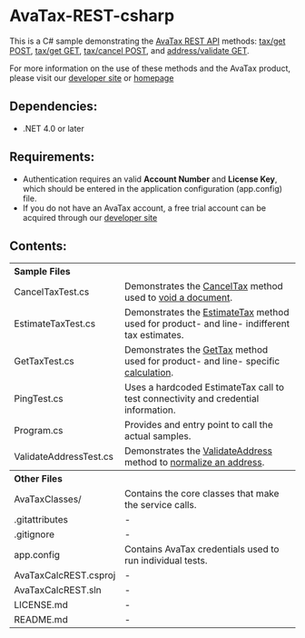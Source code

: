 AvaTax-REST-csharp
=====================

This is a C# sample demonstrating the [AvaTax REST API](http://developer.avalara.com/api-docs/rest) methods:
 [tax/get POST](http://developer.avalara.com/api-docs/rest/tax/post/), [tax/get GET](http://developer.avalara.com/api-docs/rest/tax/get), [tax/cancel POST](http://developer.avalara.com/api-docs/rest/tax/cancel), and [address/validate GET](http://developer.avalara.com/api-docs/rest/address-validation).
 
 For more information on the use of these methods and the AvaTax product, please visit our [developer site](http://developer.avalara.com/) or [homepage](http://www.avalara.com/)

Dependencies:
-----------
- .NET 4.0 or later


Requirements:
----------
- Authentication requires an valid **Account Number** and **License Key**, which should be entered in the application configuration (app.config) file.
- If you do not have an AvaTax account, a free trial account can be acquired through our [developer site](http://developer.avalara.com/api-get-started)

Contents:
----------
 
<table>
<th colspan="2" align=left>Sample Files</th>
<tr><td>CancelTaxTest.cs</td><td>Demonstrates the <a href="http://developer.avalara.com/api-docs/rest/tax/cancel">CancelTax</a> method used to <a href="http://developer.avalara.com/api-docs/api-reference/canceltax">void a document</a>.</td></tr>
<tr><td>EstimateTaxTest.cs</td><td>Demonstrates the <a href="http://developer.avalara.com/api-docs/rest/tax/get">EstimateTax</a> method used for product- and line- indifferent tax estimates.</td></tr>
<tr><td>GetTaxTest.cs</td><td>Demonstrates the <a href="http://developer.avalara.com/api-docs/rest/tax/post">GetTax</a> method used for product- and line- specific <a href="http://developer.avalara.com/api-docs/api-reference/gettax">calculation</a>.</td></tr>
<tr><td>PingTest.cs</td><td>Uses a hardcoded EstimateTax call to test connectivity and credential information.</td></tr>
<tr><td>Program.cs</td><td>Provides and entry point to call the actual samples.</td></tr>
<tr><td>ValidateAddressTest.cs</td><td>Demonstrates the <a href="http://developer.avalara.com/api-docs/rest/address-validation">ValidateAddress</a> method to <a href="http://developer.avalara.com/api-docs/api-reference/address-validation">normalize an address</a>.</td></tr>
<th colspan="2" align=left>Other Files</th>
<tr><td>AvaTaxClasses/</td><td>Contains the core classes that make the service calls.</td></tr>
<tr><td>.gitattributes</td><td>-</td></tr>
<tr><td>.gitignore</td><td>-</td></tr>
<tr><td>app.config</td><td>Contains AvaTax credentials used to run individual tests.</td></tr>
<tr><td>AvaTaxCalcREST.csproj</td><td>-</td></tr>
<tr><td>AvaTaxCalcREST.sln</td><td>-</td></tr>
<tr><td>LICENSE.md</td><td>-</td></tr>
<tr><td>README.md</td><td>-</td></tr>
</table> 